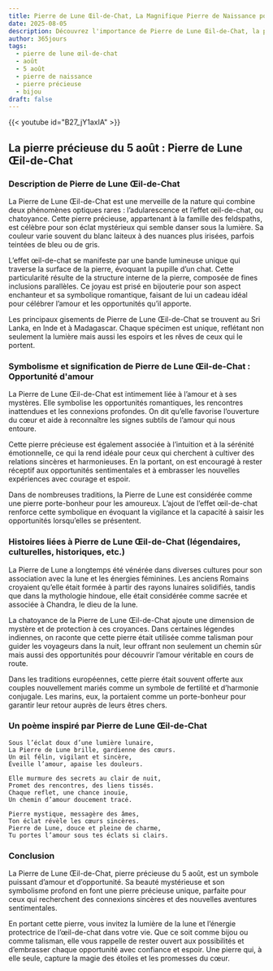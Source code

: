 ```yaml
---
title: Pierre de Lune Œil-de-Chat, La Magnifique Pierre de Naissance pour 5 août
date: 2025-08-05
description: Découvrez l'importance de Pierre de Lune Œil-de-Chat, la pierre de naissance du 5 août qui symbolise Opportunité d'amour. Laissez sa beauté et sa signification illuminer votre journée.
author: 365jours
tags:
  - pierre de lune œil-de-chat
  - août
  - 5 août
  - pierre de naissance
  - pierre précieuse
  - bijou
draft: false
---
```


{{< youtube id="B27_jY1axIA" >}}

## La pierre précieuse du 5 août : Pierre de Lune Œil-de-Chat

### Description de Pierre de Lune Œil-de-Chat

La Pierre de Lune Œil-de-Chat est une merveille de la nature qui combine deux phénomènes optiques rares : l’adularescence et l’effet œil-de-chat, ou chatoyance. Cette pierre précieuse, appartenant à la famille des feldspaths, est célèbre pour son éclat mystérieux qui semble danser sous la lumière. Sa couleur varie souvent du blanc laiteux à des nuances plus irisées, parfois teintées de bleu ou de gris.

L’effet œil-de-chat se manifeste par une bande lumineuse unique qui traverse la surface de la pierre, évoquant la pupille d’un chat. Cette particularité résulte de la structure interne de la pierre, composée de fines inclusions parallèles. Ce joyau est prisé en bijouterie pour son aspect enchanteur et sa symbolique romantique, faisant de lui un cadeau idéal pour célébrer l’amour et les opportunités qu’il apporte.

Les principaux gisements de Pierre de Lune Œil-de-Chat se trouvent au Sri Lanka, en Inde et à Madagascar. Chaque spécimen est unique, reflétant non seulement la lumière mais aussi les espoirs et les rêves de ceux qui le portent.

### Symbolisme et signification de Pierre de Lune Œil-de-Chat : Opportunité d'amour

La Pierre de Lune Œil-de-Chat est intimement liée à l’amour et à ses mystères. Elle symbolise les opportunités romantiques, les rencontres inattendues et les connexions profondes. On dit qu’elle favorise l’ouverture du cœur et aide à reconnaître les signes subtils de l’amour qui nous entoure.

Cette pierre précieuse est également associée à l’intuition et à la sérénité émotionnelle, ce qui la rend idéale pour ceux qui cherchent à cultiver des relations sincères et harmonieuses. En la portant, on est encouragé à rester réceptif aux opportunités sentimentales et à embrasser les nouvelles expériences avec courage et espoir.

Dans de nombreuses traditions, la Pierre de Lune est considérée comme une pierre porte-bonheur pour les amoureux. L’ajout de l’effet œil-de-chat renforce cette symbolique en évoquant la vigilance et la capacité à saisir les opportunités lorsqu’elles se présentent.

### Histoires liées à Pierre de Lune Œil-de-Chat (légendaires, culturelles, historiques, etc.)

La Pierre de Lune a longtemps été vénérée dans diverses cultures pour son association avec la lune et les énergies féminines. Les anciens Romains croyaient qu’elle était formée à partir des rayons lunaires solidifiés, tandis que dans la mythologie hindoue, elle était considérée comme sacrée et associée à Chandra, le dieu de la lune.

La chatoyance de la Pierre de Lune Œil-de-Chat ajoute une dimension de mystère et de protection à ces croyances. Dans certaines légendes indiennes, on raconte que cette pierre était utilisée comme talisman pour guider les voyageurs dans la nuit, leur offrant non seulement un chemin sûr mais aussi des opportunités pour découvrir l’amour véritable en cours de route.

Dans les traditions européennes, cette pierre était souvent offerte aux couples nouvellement mariés comme un symbole de fertilité et d’harmonie conjugale. Les marins, eux, la portaient comme un porte-bonheur pour garantir leur retour auprès de leurs êtres chers.

### Un poème inspiré par Pierre de Lune Œil-de-Chat

```
Sous l’éclat doux d’une lumière lunaire,  
La Pierre de Lune brille, gardienne des cœurs.  
Un œil félin, vigilant et sincère,  
Éveille l’amour, apaise les douleurs.  

Elle murmure des secrets au clair de nuit,  
Promet des rencontres, des liens tissés.  
Chaque reflet, une chance inouïe,  
Un chemin d’amour doucement tracé.  

Pierre mystique, messagère des âmes,  
Ton éclat révèle les cœurs sincères.  
Pierre de Lune, douce et pleine de charme,  
Tu portes l’amour sous tes éclats si clairs.
```

### Conclusion

La Pierre de Lune Œil-de-Chat, pierre précieuse du 5 août, est un symbole puissant d’amour et d’opportunité. Sa beauté mystérieuse et son symbolisme profond en font une pierre précieuse unique, parfaite pour ceux qui recherchent des connexions sincères et des nouvelles aventures sentimentales.

En portant cette pierre, vous invitez la lumière de la lune et l’énergie protectrice de l’œil-de-chat dans votre vie. Que ce soit comme bijou ou comme talisman, elle vous rappelle de rester ouvert aux possibilités et d’embrasser chaque opportunité avec confiance et espoir. Une pierre qui, à elle seule, capture la magie des étoiles et les promesses du cœur.